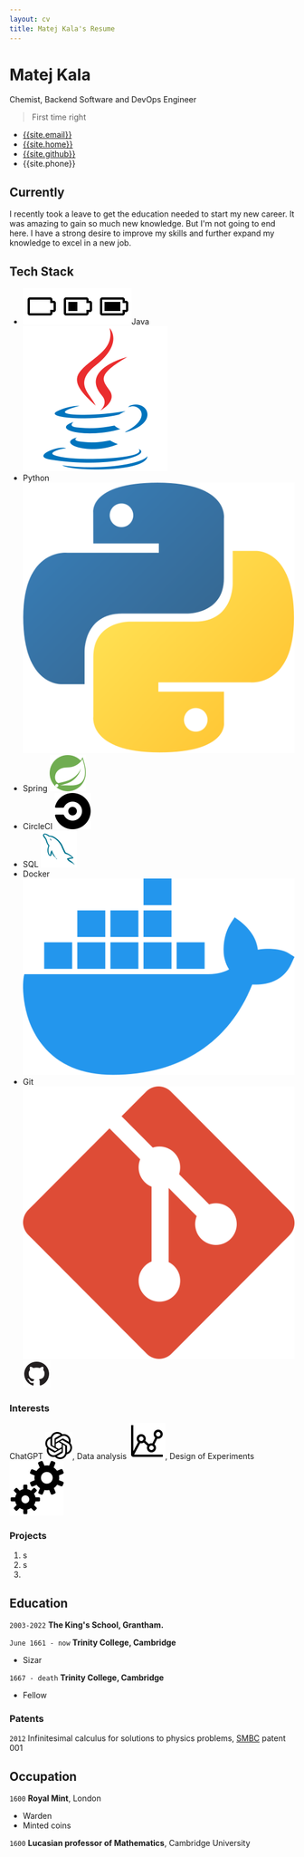 ```yaml
---
layout: cv
title: Matej Kala's Resume
---
```


# Matej Kala

Chemist, Backend Software and DevOps Engineer

> First time right

[//]: # (<div id="webaddress">)

<ul id="webaddress">
<li><i class="fa-solid fa-at"></i><a href="mailto:{{site.email}}">{{site.email}}</a></li>
<li><i class="fas fa-home"></i><a href="https://{{site.home}}">{{site.home}}</a></li>
<li><i class="fa-brands fa-github"></i><a href="https://{{site.github}}">{{site.github}}</a></li>
<li><i class="fa-solid fa-phone"></i><span>{{site.phone}}</span></li>
</ul>

[//]: # (</div>)

## Currently

I recently took a leave to get the education needed to start my new career.
It was amazing to gain so much new knowledge. But I'm not going to end here.
I have a strong desire to improve my skills and further expand my knowledge to excel in a new job.

## Tech Stack

+ ![battery-empty.svg](media%2Fimgs%2Fbattery-empty.svg)![battery-half.svg](media%2Fimgs%2Fbattery-half.svg)![battery-full.svg](media%2Fimgs%2Fbattery-full.svg)Java
  ![java.svg](media%2Fimgs%2Fjava.svg)
+ <i class="fa-solid fa-star-half-stroke"></i> Python
  ![python](media/imgs/python.svg)
+ <i class="fa-solid fa-star"></i>Spring
  ![spring.svg](media%2Fimgs%2Fspring.svg)
+ <i class="fa-solid fa-star-half-stroke"></i> CircleCI
  ![circleci.svg](media%2Fimgs%2Fcircleci.svg)
+ SQL
  ![mysql.svg](media%2Fimgs%2Fmysql.svg)
+ Docker
  ![docker.svg](media%2Fimgs%2Fdocker.svg)
+ Git
  ![git.svg](media%2Fimgs%2Fgit.svg)
  ![github.svg](media%2Fimgs%2Fgithub.svg)

### Interests

ChatGPT <img alt="OpenAI" class="icon" src="media/imgs/openai.svg"/>, Data
analysis <img alt="Data Analysis" class="icon" src="media/imgs/chart-line-data.svg"/>, Design of
Experiments <img alt="DOE" class="icon" src="media/imgs/gears.svg"/>

### Projects

1. s
2. s
3. 

## Education

`2003-2022`
__The King's School, Grantham.__

`June 1661 - now`
__Trinity College, Cambridge__

- Sizar

`1667 - death`
__Trinity College, Cambridge__

- Fellow

### Patents

`2012`
Infinitesimal calculus for solutions to physics problems, [SMBC](http://www.techdirt.com/articles/20121011/09312820678/if-patents-had-been-around-time-newton.shtml) patent 001


## Occupation

`1600`
__Royal Mint__, London

- Warden
- Minted coins

`1600`
__Lucasian professor of Mathematics__, Cambridge University



<!-- ### Footer

Last updated: December 2023 -->


